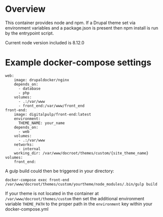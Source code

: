 # Overview
This container provides node and npm. If a Drupal theme set via environment variables and a package.json is present then npm install is run by the entrypoint script.

Current node version included is 8.12.0

# Example docker-compose settings

```
web:
    image: drupaldocker/nginx
    depends_on:
      - database
      - php
    volumes:
      - .:/var/www
      - front_end:/var/www/front_end
front-end:
    image: digitalpulp/front-end:latest
    environment:
      THEME_NAME: your_name
    depends_on:
      - web
    volumes:
      - .:/var/www
    networks:
      - internal
    working_dir: /var/www/docroot/themes/custom/{site_theme_name}
volumes:
    front_end:
```

A gulp build could then be triggered in your directory:

```
docker-compose exec front-end /var/www/docroot/themes/custom/yourtheme/node_modules/.bin/gulp build
```

If your theme is not located in the container at
`/var/www/docroot/themes/custom` then set the additional environment variable
`THEME_PATH` to the proper path in the `environment` key within your
docker-compose.yml
